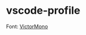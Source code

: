 # vscode-profile

Font: [VictorMono](https://github.com/ryanoasis/nerd-fonts/releases/download/v3.2.1/VictorMono.zip)
